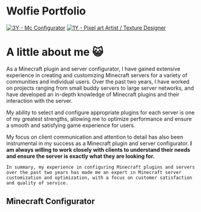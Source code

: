 # Wolfie Portfolio
[![3Y - Mc Configurator](https://img.shields.io/badge/3Y-Mc_Configurator-930F3A)](https://) [![1Y - Pixel art Artist / Texture Designer](https://img.shields.io/badge/1Y-Pixel_art_Artist_%2F_Texture_Designer-2097C4)](https://)


# A little about me 😺

As a Minecraft plugin and server configurator, I have gained extensive experience in creating and customizing Minecraft servers for a variety of communities and individual users. Over the past two years, I have worked on projects ranging from small buddy servers to large server networks, and have developed an in-depth knowledge of Minecraft plugins and their interaction with the server.

My ability to select and configure appropriate plugins for each server is one of my greatest strengths, allowing me to optimize performance and ensure a smooth and satisfying game experience for users.

My focus on client communication and attention to detail has also been instrumental in my success as a Minecraft plugin and server configurator. **I am always willing to work closely with clients to understand their needs and ensure the server is exactly what they are looking for.**

`In summary, my experience in configuring Minecraft plugins and servers over the past two years has made me an expert in Minecraft server customization and optimization, with a focus on customer satisfaction and quality of service.`

## Minecraft Configurator

